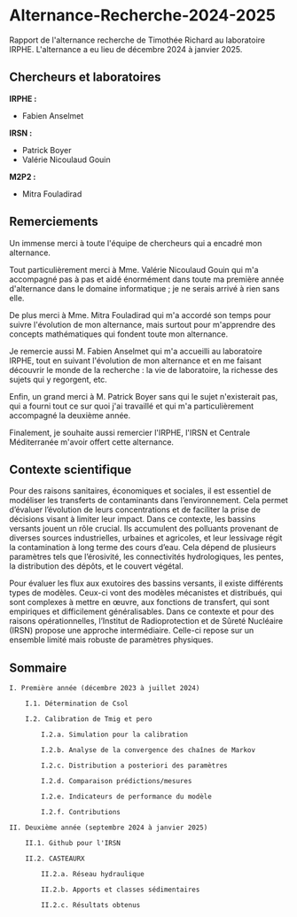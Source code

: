 # Alternance-Recherche-2024-2025
Rapport de l'alternance recherche de Timothée Richard au laboratoire IRPHE. L'alternance a eu lieu de décembre 2024 à janvier 2025.

## Chercheurs et laboratoires

**IRPHE :**

- Fabien Anselmet

**IRSN :**

- Patrick Boyer
- Valérie Nicoulaud Gouin

**M2P2 :**

- Mitra Fouladirad

## Remerciements

Un immense merci à toute l'équipe de chercheurs qui a encadré mon alternance. 

Tout particulièrement merci à Mme. Valérie Nicoulaud Gouin qui m'a accompagné pas à pas et aidé énormément dans toute ma première année d'alternance dans le domaine informatique ; je ne serais arrivé à rien sans elle.

De plus merci à Mme. Mitra Fouladirad qui m'a accordé son temps pour suivre l'évolution de mon alternance, mais surtout pour m'apprendre des concepts mathématiques qui fondent toute mon alternance.

Je remercie aussi M. Fabien Anselmet qui m'a accueilli au laboratoire IRPHE, tout en suivant l'évolution de mon alternance et en me faisant découvrir le monde de la recherche : la vie de laboratoire, la richesse des sujets qui y regorgent, etc.

Enfin, un grand merci à M. Patrick Boyer sans qui le sujet n'existerait pas, qui a fourni tout ce sur quoi j'ai travaillé et qui m'a particulièrement accompagné la deuxième année.

Finalement, je souhaite aussi remercier l'IRPHE, l'IRSN et Centrale Méditerranée m'avoir offert cette alternance.

## Contexte scientifique

Pour des raisons sanitaires, économiques et sociales, il est essentiel de modéliser les transferts de contaminants dans l’environnement. Cela permet d’évaluer l’évolution de leurs concentrations et de faciliter la prise de décisions visant à limiter leur impact. Dans ce contexte, les bassins versants jouent un rôle crucial. Ils accumulent des polluants provenant de diverses sources industrielles, urbaines et agricoles, et leur lessivage régit la contamination à long terme des cours d’eau. Cela dépend de plusieurs paramètres tels que l’érosivité, les connectivités hydrologiques, les pentes, la distribution des dépôts, et le couvert végétal.

Pour évaluer les flux aux exutoires des bassins versants, il existe différents types de modèles. Ceux-ci vont des modèles mécanistes et distribués, qui sont complexes à mettre en œuvre, aux fonctions de transfert, qui sont empiriques et difficilement généralisables. Dans ce contexte et pour des raisons opérationnelles, l’Institut de Radioprotection et de Sûreté Nucléaire (IRSN) propose une approche intermédiaire. Celle-ci repose sur un ensemble limité mais robuste de paramètres physiques.

## Sommaire

    I. Première année (décembre 2023 à juillet 2024)
 
        I.1. Détermination de Csol

        I.2. Calibration de Tmig et pero

            I.2.a. Simulation pour la calibration

            I.2.b. Analyse de la convergence des chaînes de Markov

            I.2.c. Distribution a posteriori des paramètres

            I.2.d. Comparaison prédictions/mesures

            I.2.e. Indicateurs de performance du modèle

            I.2.f. Contributions

    II. Deuxième année (septembre 2024 à janvier 2025)

        II.1. Github pour l'IRSN

        II.2. CASTEAURX

            II.2.a. Réseau hydraulique

            II.2.b. Apports et classes sédimentaires

            II.2.c. Résultats obtenus
    
